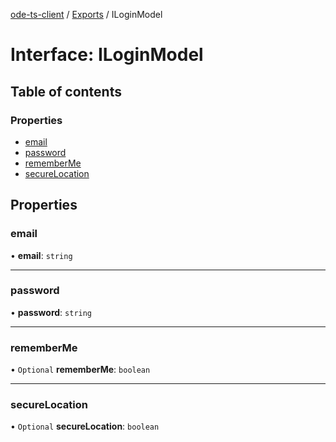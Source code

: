 [ode-ts-client](../README.md) / [Exports](../modules.md) / ILoginModel

# Interface: ILoginModel

## Table of contents

### Properties

- [email](ILoginModel.md#email)
- [password](ILoginModel.md#password)
- [rememberMe](ILoginModel.md#rememberme)
- [secureLocation](ILoginModel.md#securelocation)

## Properties

### email

• **email**: `string`

___

### password

• **password**: `string`

___

### rememberMe

• `Optional` **rememberMe**: `boolean`

___

### secureLocation

• `Optional` **secureLocation**: `boolean`
